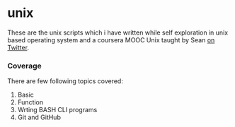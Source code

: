 # unix
These are the unix scripts which i have written while self exploration in unix based operating system and a coursera MOOC Unix taught by Sean [on Twitter](https://twitter.com/seankross).

### Coverage
There are few following topics covered:
1. Basic
2. Function
3. Wrting BASH CLI programs
4. Git and GitHub

